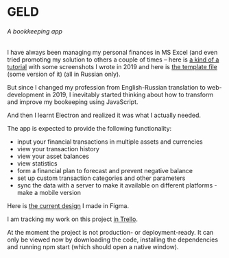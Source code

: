 # GELD
###### A bookkeeping app
I have always been managing my personal finances in MS Excel (and even tried promoting my solution to others a couple of times – here is [a kind of a tutorial](https://docs.google.com/document/d/1BRcD2lGndHzWrKCKUYvo20z8WQZObremU5AhF63XFos/edit?usp=drive_web&ouid=100296723431598150507) with some screenshots I wrote in 2019 and here is [the template file](https://drive.google.com/file/d/10T3NyrLp4zCbgdTvHv9CRBiSThGk-rrJ/view?usp=share_link) (some version of it) (all in Russian only).

But since I changed my profession from English-Russian translation to web-development in 2019, I inevitably started thinking about how to transform and improve my bookeeping using JavaScript.

And then I learnt Electron and realized it was what I actually needed.

The app is expected to provide the following functionality:
- input your financial transactions in multiple assets and currencies
- view your transaction history
- view your asset balances
- view statistics
- form a financial plan to forecast and prevent negative balance
- set up custom transaction categories and other parameters
- sync the data with a server to make it available on different platforms - make a mobile version 

Here is [the current design](https://www.figma.com/file/MOrVPFjmUoxY5SP60GZwkE/Geld?node-id=0%3A1&t=1VwI0HaAHx6txGWc-0) I made in Figma.

I am tracking my work on this project [in Trello](https://trello.com/invite/b/9hMsEXfe/ATTI4ec1b6955da35463a6a9f4e1a64e6a37713DAF6A/geld).

At the moment the project is not production- or deployment-ready. It can only be viewed now by downloading the code, installing the dependencies and running npm start (which should open a native window).
